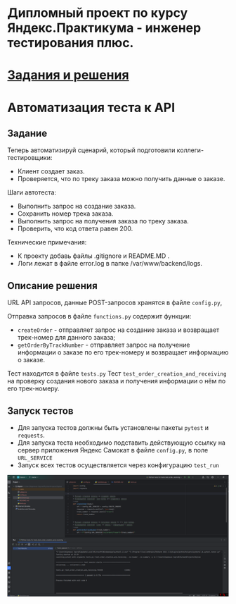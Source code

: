 # Дипломный проект по курсу Яндекс.Практикума - инженер тестирования плюс.

# [Задания и решения](Questions.md)

# Автоматизация теста к API

## Задание
Теперь автоматизируй сценарий, который подготовили коллеги-тестировщики:
* Клиент создает заказ.
* Проверяется, что по треку заказа можно получить данные о заказе.

Шаги автотеста:
* Выполнить запрос на создание заказа.
* Сохранить номер трека заказа.
* Выполнить запрос на получения заказа по треку заказа.
* Проверить, что код ответа равен 200.

Технические примечания:
* К проекту добавь файлы .gitignore и README.MD .
* Логи лежат в файле error.log в папке /var/www/backend/logs.

## Описание решения
URL API запросов, данные POST-запросов хранятся в файле `config.py`,

Отправка запросов в файле `functions.py` содержит функции:
- `createOrder` - отправляет запрос на создание заказа и возвращает трек-номер для данного заказа;
- `getOrderByTrackNumber` - отправляет запрос на получение информации о заказе
по его трек-номеру и возвращает информацию о заказе.

Тест находится в файле `tests.py`
Тест `test_order_creation_and_receiving` на проверку создания нового заказа и 
получения информации о нём по его трек-номеру.


## Запуск тестов
- Для запуска тестов должны быть установлены пакеты `pytest` и `requests`.
- Для запуска теста необходимо подставить действующую ссылку на сервер приложения Яндекс Самокат в файле 
`config.py`, в поле `URL_SERVICE`
- Запуск всех тестов осуществляется через конфигурацию `test_run`

![](images/API_AutoTests.png)